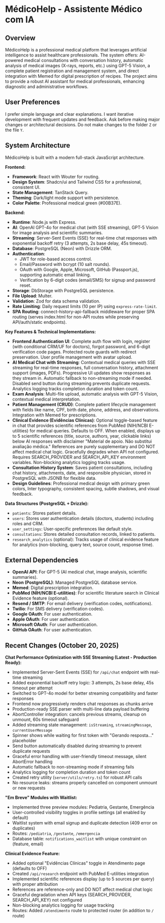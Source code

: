 # MédicoHelp - Assistente Médico com IA

## Overview

MédicoHelp is a professional medical platform that leverages artificial intelligence to assist healthcare professionals. The system offers: AI-powered medical consultations with conversation history, automatic analysis of medical images (X-rays, reports, etc.) using GPT-5 Vision, a complete patient registration and management system, and direct integration with Memed for digital prescription of recipes. The project aims to provide a robust AI assistant for medical professionals, enhancing diagnostic and administrative workflows.

## User Preferences

I prefer simple language and clear explanations. I want iterative development with frequent updates and feedback. Ask before making major changes or architectural decisions. Do not make changes to the folder `Z` or the file `Y`.

## System Architecture

MédicoHelp is built with a modern full-stack JavaScript architecture.

**Frontend:**
- **Framework**: React with Wouter for routing.
- **Design System**: Shadcn/ui and Tailwind CSS for a professional, consistent UI.
- **State Management**: TanStack Query.
- **Theming**: Dark/light mode support with persistence.
- **Color Palette**: Professional medical green (#00B37E).

**Backend:**
- **Runtime**: Node.js with Express.
- **AI**: OpenAI GPT-4o for medical chat (with SSE streaming), GPT-5 Vision for image analysis and scientific summaries.
- **Streaming**: Server-Sent Events (SSE) for real-time chat responses with exponential backoff retry (3 attempts, 2s base delay, 45s timeout).
- **Database**: PostgreSQL (Neon) with Drizzle ORM.
- **Authentication**:
  - JWT for role-based access control.
  - Email/Password with bcrypt (10 salt rounds).
  - OAuth with Google, Apple, Microsoft, GitHub (Passport.js), supporting automatic email linking.
  - Verification by 6-digit codes (email/SMS) for signup and password reset.
- **Storage**: DbStorage with PostgreSQL persistence.
- **File Upload**: Multer.
- **Validation**: Zod for data schema validation.
- **Rate Limiting**: Daily request limits (10 per IP) using `express-rate-limit`.
- **SPA Routing**: connect-history-api-fallback middleware for proper SPA routing (serves index.html for non-API routes while preserving API/auth/static endpoints).

**Key Features & Technical Implementations:**
- **Frontend Authentication UI**: Complete auth flow with login, register (with conditional CRM/UF for doctors), forgot password, and 6-digit verification code pages. Protected route guards with redirect preservation. User profile management with avatar upload.
- **AI Medical Chat with Streaming**: Contextual medical queries with SSE streaming for real-time responses, full conversation history, attachment support (images, PDFs). Progressive UI updates show responses as they stream in. Automatic fallback to non-streaming mode if needed. Disabled send button during streaming prevents duplicate requests. Analytics logging tracks completion duration and token count.
- **Exam Analysis**: Multi-file upload, automatic analysis with GPT-5 Vision, contextual medical interpretation.
- **Patient Management (CRUD)**: Complete patient lifecycle management with fields like name, CPF, birth date, phone, address, and observations. Integration with Memed for prescriptions.
- **Clinical Evidence (Evidências Clínicas)**: Optional toggle-based feature in chat that provides scientific references from PubMed (NIH/NCBI E-utilities) for medical queries. Defaults to OFF. When enabled, displays up to 5 scientific references (title, source, authors, year, clickable links) below AI responses with disclaimer "Material de apoio. Não substitui avaliação médica." References are purely supplementary and DO NOT affect medical chat logic. Gracefully degrades when API not configured. Requires SEARCH_PROVIDER and SEARCH_API_KEY environment variables. Non-blocking analytics logging tracks usage.
- **Consultation History System**: Saves patient consultations, including chat history, attachments, date, and responsible physician, stored in PostgreSQL with JSONB for flexible data.
- **Design Guidelines**: Professional medical design with primary green colors, Inter typography, consistent spacing, subtle shadows, and visual feedback.

**Data Structures (PostgreSQL + Drizzle):**
- `patients`: Stores patient details.
- `users`: Stores user authentication details (doctors, students) including roles and CRM.
- `user_settings`: User-specific preferences like default style.
- `consultations`: Stores detailed consultation records, linked to patients.
- `research_analytics` (optional): Tracks usage of clinical evidence feature for analytics (non-blocking, query text, source count, response time).

## External Dependencies

- **OpenAI API**: For GPT-5 (AI medical chat, image analysis, scientific summaries).
- **Neon (PostgreSQL)**: Managed PostgreSQL database service.
- **Memed**: Digital prescription integration.
- **PubMed (NIH/NCBI E-utilities)**: For scientific literature search in Clinical Evidence feature (optional).
- **Resend / SMTP**: For email delivery (verification codes, notifications).
- **Twilio**: For SMS delivery (verification codes).
- **Google OAuth**: For user authentication.
- **Apple OAuth**: For user authentication.
- **Microsoft OAuth**: For user authentication.
- **GitHub OAuth**: For user authentication.

## Recent Changes (October 20, 2025)

**Chat Performance Optimization with SSE Streaming (Latest - Production Ready):**
- Implemented Server-Sent Events (SSE) for `/api/chat` endpoint with real-time streaming
- Added exponential backoff retry logic: 3 attempts, 2s base delay, 45s timeout per attempt
- Switched to GPT-4o model for better streaming compatibility and faster responses
- Frontend now progressively renders chat responses as chunks arrive
- Production-ready SSE parser with multi-line data payload buffering
- AbortController integration: cancels previous streams, cleanup on unmount, 60s timeout safeguard
- Added streaming state management: `isStreaming`, `streamingMessage`, `currentUserMessage`
- Spinner shows while waiting for first token with "Gerando resposta..." placeholder
- Send button automatically disabled during streaming to prevent duplicate requests
- Graceful error handling with user-friendly timeout message, silent AbortError handling
- Automatic fallback to non-streaming mode if streaming fails
- Analytics logging for completion duration and token count
- Created retry utility (`server/utils/retry.ts`) for robust API calls
- No resource leaks: streams properly cancelled on component unmount or new requests

**"Em Breve" Modules with Waitlist:**
- Implemented three preview modules: Pediatria, Gestante, Emergência
- User-controlled visibility toggles in profile settings (all enabled by default)
- Waitlist system with email signup and duplicate detection (409 error on duplicates)
- Routes: `/pediatria`, `/gestante`, `/emergencia`
- Database table: `notifications_waitlist` with unique constraint on (feature, email)

**Clinical Evidence Feature:**
- Added optional "Evidências Clínicas" toggle in Atendimento page (defaults to OFF)
- Created `/api/research` endpoint with PubMed E-utilities integration
- Implemented scientific references display (up to 5 sources per query) with proper attribution
- References are reference-only and DO NOT affect medical chat logic
- Graceful degradation when API keys (SEARCH_PROVIDER, SEARCH_API_KEY) not configured
- Non-blocking analytics logging for usage tracking
- Routes: Added `/atendimento` route to protected router (in addition to `/` route)